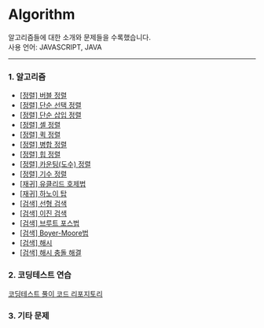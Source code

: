 # Algorithm
알고리즘들에 대한 소개와 문제들을 수록했습니다. <br/>
사용 언어: JAVASCRIPT, JAVA

---
### 1. 알고리즘
- [[정렬] 버블 정렬](https://velog.io/@bami/%EB%B2%84%EB%B8%94-%EC%A0%95%EB%A0%AC-Bubble-Sort) <br/>
- [[정렬] 단순 선택 정렬](https://velog.io/@bami/%EB%8B%A8%EC%88%9C-%EC%84%A0%ED%83%9D-%EC%A0%95%EB%A0%AC) <br/>
- [[정렬] 단순 삽입 정렬](https://velog.io/@bami/%EB%8B%A8%EC%88%9C-%EC%82%BD%EC%9E%85-%EC%A0%95%EB%A0%AC) <br/>
- [[정렬] 셸 정렬](https://velog.io/@bami/%EC%85%B8-%EC%A0%95%EB%A0%AC) <br/>
- [[정렬] 퀵 정렬](https://velog.io/@bami/%ED%80%B5-%EC%A0%95%EB%A0%AC) <br/>
- [[정렬] 병합 정렬](https://velog.io/@bami/%EB%B3%91%ED%95%A9-%EC%A0%95%EB%A0%AC) <br/>
- [[정렬] 힙 정렬](https://velog.io/@bami/%ED%9E%99-%EC%A0%95%EB%A0%AC) <br/>
- [[정렬] 카운팅(도수) 정렬](https://velog.io/@bami/%EC%B9%B4%EC%9A%B4%ED%8C%85-%EC%A0%95%EB%A0%AC) <br/>
- [[정렬] 기수 정렬](https://velog.io/@bami/%EA%B8%B0%EC%88%98-%EC%A0%95%EB%A0%AC) <br/>
- [[재귀] 유클리드 호제법](https://velog.io/@bami/%EC%9E%AC%EA%B7%80-%EC%95%8C%EA%B3%A0%EB%A6%AC%EC%A6%98-%EC%9C%A0%ED%81%B4%EB%A6%AC%EB%93%9C-%ED%98%B8%EC%A0%9C%EB%B2%95) <br/>
- [[재귀] 하노이 탑](https://velog.io/@bami/%EC%9E%AC%EA%B7%80-%EC%95%8C%EA%B3%A0%EB%A6%AC%EC%A6%98-%ED%95%98%EB%85%B8%EC%9D%B4-%ED%83%91) <br/>
- [[검색] 선형 검색](https://velog.io/@bami/%EC%84%A0%ED%98%95-%EA%B2%80%EC%83%89) <br/>
- [[검색] 이진 검색](https://velog.io/@bami/%EC%9D%B4%EC%A7%84-%EA%B2%80%EC%83%89) <br/>
- [[검색] 브루트 포스법](https://velog.io/@bami/%EB%B8%8C%EB%A3%A8%ED%8A%B8-%ED%8F%AC%EC%8A%A4-%EB%B2%95) <br/>
- [[검색] Boyer-Moore법](https://velog.io/@bami/Boyer-Moore-%EB%B2%95) <br/>
- [[검색] 해시](https://bamtory29.tistory.com/entry/Javascript-%ED%95%B4%EC%8B%9C%ED%85%8C%EC%9D%B4%EB%B8%94?category=993790) <br/>
- [[검색] 해시 충돌 해결](https://bamtory29.tistory.com/entry/Javascript-%ED%95%B4%EC%8B%9C-%EC%B6%A9%EB%8F%8C%EC%9D%98-%ED%95%B4%EA%B2%B0?category=993790) <br/>

### 2. 코딩테스트 연습
[코딩테스트 풀이 코드 리포지토리](https://github.com/Bam-j/algorithm-study) <br/>

### 3. 기타 문제